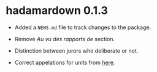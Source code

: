 # hadamardown 0.1.3

* Added a `NEWS.md` file to track changes to the package.

* Remove _Au vu des rapports de_ section.

* Distinction between jurors who deliberate or not.

* Correct appelations for units from [here](https://www.universite-paris-saclay.fr/recherche/services-aux-chercheurs/comment-signer-une-publication-de-recherche).

